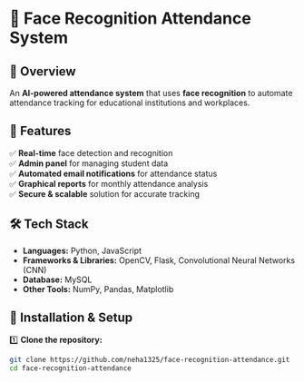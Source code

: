 # 🎯 Face Recognition Attendance System  

## 📌 Overview  
An **AI-powered attendance system** that uses **face recognition** to automate attendance tracking for educational institutions and workplaces.  

## 🚀 Features  
✅ **Real-time** face detection and recognition  
✅ **Admin panel** for managing student data  
✅ **Automated email notifications** for attendance status  
✅ **Graphical reports** for monthly attendance analysis  
✅ **Secure & scalable** solution for accurate tracking  

## 🛠 Tech Stack  
- **Languages:** Python, JavaScript  
- **Frameworks & Libraries:** OpenCV, Flask, Convolutional Neural Networks (CNN)  
- **Database:** MySQL  
- **Other Tools:** NumPy, Pandas, Matplotlib  

## 📂 Installation & Setup  
1️⃣ **Clone the repository:**  
   ```bash
   git clone https://github.com/neha1325/face-recognition-attendance.git
   cd face-recognition-attendance
